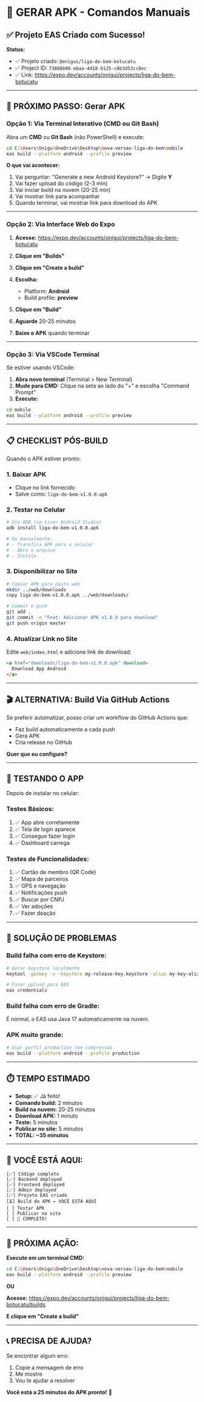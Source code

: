 # 🎯 GERAR APK - Comandos Manuais

## ✅ Projeto EAS Criado com Sucesso!

**Status:**
- ✅ Projeto criado: `@onigui/liga-do-bem-botucatu`
- ✅ Project ID: `73886b96-ebaa-4d18-b125-c8b3d53cc8ec`
- ✅ Link: https://expo.dev/accounts/onigui/projects/liga-do-bem-botucatu

---

## 🚀 PRÓXIMO PASSO: Gerar APK

### **Opção 1: Via Terminal Interativo (CMD ou Git Bash)**

Abra um **CMD** ou **Git Bash** (não PowerShell) e execute:

```bash
cd C:\Users\Onigu\OneDrive\Desktop\nova-versao-liga-do-bem\mobile
eas build --platform android --profile preview
```

**O que vai acontecer:**
1. Vai perguntar: "Generate a new Android Keystore?" → Digite **Y**
2. Vai fazer upload do código (2-3 min)
3. Vai iniciar build na nuvem (20-25 min)
4. Vai mostrar link para acompanhar
5. Quando terminar, vai mostrar link para download do APK

---

### **Opção 2: Via Interface Web do Expo**

1. **Acesse:** https://expo.dev/accounts/onigui/projects/liga-do-bem-botucatu

2. **Clique em "Builds"**

3. **Clique em "Create a build"**

4. **Escolha:**
   - Platform: **Android**
   - Build profile: **preview**

5. **Clique em "Build"**

6. **Aguarde** 20-25 minutos

7. **Baixe o APK** quando terminar

---

### **Opção 3: Via VSCode Terminal**

Se estiver usando VSCode:

1. **Abra novo terminal** (Terminal > New Terminal)
2. **Mude para CMD:** Clique na seta ao lado do "+" e escolha "Command Prompt"
3. **Execute:**
```bash
cd mobile
eas build --platform android --profile preview
```

---

## 📋 CHECKLIST PÓS-BUILD

Quando o APK estiver pronto:

### **1. Baixar APK**
- Clique no link fornecido
- Salve como: `liga-do-bem-v1.0.0.apk`

### **2. Testar no Celular**
```bash
# Via ADB (se tiver Android Studio)
adb install liga-do-bem-v1.0.0.apk

# Ou manualmente:
# - Transfira APK para o celular
# - Abra o arquivo
# - Instale
```

### **3. Disponibilizar no Site**
```bash
# Copiar APK para pasta web
mkdir ../web/downloads
copy liga-do-bem-v1.0.0.apk ../web/downloads/

# Commit e push
git add .
git commit -m "Feat: Adicionar APK v1.0.0 para download"
git push origin master
```

### **4. Atualizar Link no Site**
Edite `web/index.html` e adicione link de download:
```html
<a href="downloads/liga-do-bem-v1.0.0.apk" download>
  Download App Android
</a>
```

---

## 🎬 ALTERNATIVA: Build Via GitHub Actions

Se preferir automatizar, posso criar um workflow do GitHub Actions que:
- Faz build automaticamente a cada push
- Gera APK
- Cria release no GitHub

**Quer que eu configure?**

---

## 📱 TESTANDO O APP

Depois de instalar no celular:

### **Testes Básicos:**
1. ✅ App abre corretamente
2. ✅ Tela de login aparece
3. ✅ Consegue fazer login
4. ✅ Dashboard carrega

### **Testes de Funcionalidades:**
1. ✅ Cartão de membro (QR Code)
2. ✅ Mapa de parceiros
3. ✅ GPS e navegação
4. ✅ Notificações push
5. ✅ Buscar por CNPJ
6. ✅ Ver adoções
7. ✅ Fazer doação

---

## 🐛 SOLUÇÃO DE PROBLEMAS

### **Build falha com erro de Keystore:**
```bash
# Gerar keystore localmente
keytool -genkey -v -keystore my-release-key.keystore -alias my-key-alias -keyalg RSA -keysize 2048 -validity 10000

# Fazer upload para EAS
eas credentials
```

### **Build falha com erro de Gradle:**
É normal, o EAS usa Java 17 automaticamente na nuvem.

### **APK muito grande:**
```bash
# Usar perfil production com compressão
eas build --platform android --profile production
```

---

## ⏱️ TEMPO ESTIMADO

- **Setup:** ✅ Já feito!
- **Comando build:** 2 minutos
- **Build na nuvem:** 20-25 minutos
- **Download APK:** 1 minuto
- **Teste:** 5 minutos
- **Publicar no site:** 5 minutos
- **TOTAL: ~35 minutos**

---

## 🎯 VOCÊ ESTÁ AQUI:

```
[✅] Código completo
[✅] Backend deployed
[✅] Frontend deployed
[✅] Admin deployed
[✅] Projeto EAS criado
[⏳] Build do APK ← VOCÊ ESTÁ AQUI
[ ] Testar APK
[ ] Publicar no site
[ ] 🎉 COMPLETO!
```

---

## 💪 PRÓXIMA AÇÃO:

**Execute em um terminal CMD:**
```bash
cd C:\Users\Onigu\OneDrive\Desktop\nova-versao-liga-do-bem\mobile
eas build --platform android --profile preview
```

**OU**

**Acesse:** https://expo.dev/accounts/onigui/projects/liga-do-bem-botucatu/builds

**E clique em "Create a build"**

---

## 📞 PRECISA DE AJUDA?

Se encontrar algum erro:
1. Copie a mensagem de erro
2. Me mostre
3. Vou te ajudar a resolver

**Você está a 25 minutos do APK pronto!** 🚀

